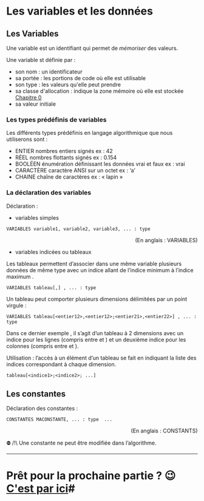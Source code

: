 # Les variables et les données

## Les Variables
Une variable est un identifiant qui permet de *mémoriser* des valeurs.

Une variable st définie par : 
* son nom : un identificateur
* sa portée : les portions de code où elle est utilisable
* son type : les valeurs qu'elle peut prendre
* sa classe d'allocation : indique la zone mémoire où elle est stockée [Chapitre 0](./NotionDeBase.md)
* sa valeur initiale
  

### Les types prédéfinis de variables 

Les différents types prédéfinis en langage algorithmique que nous utiliserons sont :
* ENTIER	nombres entiers signés ex :	42
* RÉEL	nombres flottants signés ex : 0.154
* BOOLÉEN	énumération définissant les données vrai et faux ex :	vrai
* CARACTÈRE	caractère ANSI sur un octet	ex : ‘a’
* CHAINE	chaîne de caractères ex : « lapin »


### La déclaration des variables

Déclaration :

- variables simples

```
VARIABLES variable1, variable2, variable3, ... : type
```
<p align="right">(En anglais : VARIABLES)</p>

- variables indicées ou tableaux

Les tableaux permettent d’associer dans une même variable plusieurs données de même type avec un indice allant de l’indice minimum <entier1> à l’indice maximum <entier2>.

```
VARIABLES tableau[,] , ... : type
```

Un tableau peut comporter plusieurs dimensions délimitées par un point virgule :

```
VARIABLES tableau[<entier12>,<entier12>;<entier21>,<entier22>] , ... : type
```

Dans ce dernier exemple , il s’agit d’un tableau à 2 dimensions avec un indice pour les lignes (compris entre <entier11> et <entier12>) et un deuxième indice pour les colonnes (compris entre <entier21> et <entier22>).

Utilisation : l’accès à un élément d’un tableau se fait en indiquant la liste des indices correspondant à chaque dimension.

```
tableau[<indice1>;<indice2>; ...]
```


## Les constantes

Déclaration des constantes :

```
CONSTANTES MACONSTANTE, ... : type  ...
```
<p align="right">(En anglais : CONSTANTS)</p>

⛔ /!\ Une constante ne peut être modifiée dans l’algorithme.

----

# Prêt pour la prochaine partie ? 😉 [C'est par ici](./Instructions.md)# 


